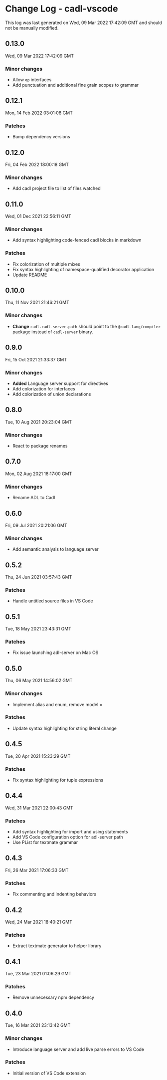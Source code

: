 # Change Log - cadl-vscode

This log was last generated on Wed, 09 Mar 2022 17:42:09 GMT and should not be manually modified.

## 0.13.0
Wed, 09 Mar 2022 17:42:09 GMT

### Minor changes

- Allow `op` interfaces
- Add punctuation and additional fine grain scopes to grammar

## 0.12.1
Mon, 14 Feb 2022 03:01:08 GMT

### Patches

- Bump dependency versions

## 0.12.0
Fri, 04 Feb 2022 18:00:18 GMT

### Minor changes

- Add cadl project file to list of files watched

## 0.11.0
Wed, 01 Dec 2021 22:56:11 GMT

### Minor changes

- Add syntax highlighting code-fenced cadl blocks in markdown

### Patches

- Fix colorization of multiple mixes
- Fix syntax highlighting of namespace-qualified decorator application
- Update README

## 0.10.0
Thu, 11 Nov 2021 21:46:21 GMT

### Minor changes

- **Change** `cadl.cadl-server.path` should point to the `@cadl-lang/compiler` package instead of `cadl-server` binary.

## 0.9.0
Fri, 15 Oct 2021 21:33:37 GMT

### Minor changes

- **Added** Language server support for directives
- Add colorization for interfaces
- Add colorization of union declarations

## 0.8.0
Tue, 10 Aug 2021 20:23:04 GMT

### Minor changes

- React to package renames

## 0.7.0
Mon, 02 Aug 2021 18:17:00 GMT

### Minor changes

- Rename ADL to Cadl

## 0.6.0
Fri, 09 Jul 2021 20:21:06 GMT

### Minor changes

- Add semantic analysis to language server

## 0.5.2
Thu, 24 Jun 2021 03:57:43 GMT

### Patches

- Handle untitled source files in VS Code

## 0.5.1
Tue, 18 May 2021 23:43:31 GMT

### Patches

- Fix issue launching adl-server on Mac OS

## 0.5.0
Thu, 06 May 2021 14:56:02 GMT

### Minor changes

- Implement alias and enum, remove model =

### Patches

- Update syntax highlighting for string literal change

## 0.4.5
Tue, 20 Apr 2021 15:23:29 GMT

### Patches

- Fix syntax highlighting for tuple expressions

## 0.4.4
Wed, 31 Mar 2021 22:00:43 GMT

### Patches

- Add syntax highlighting for import and using statements
- Add VS Code configuration option for adl-server path
- Use PList for textmate grammar

## 0.4.3
Fri, 26 Mar 2021 17:06:33 GMT

### Patches

- Fix commenting and indenting behaviors

## 0.4.2
Wed, 24 Mar 2021 18:40:21 GMT

### Patches

- Extract textmate generator to helper library

## 0.4.1
Tue, 23 Mar 2021 01:06:29 GMT

### Patches

- Remove unnecessary npm dependency

## 0.4.0
Tue, 16 Mar 2021 23:13:42 GMT

### Minor changes

- Introduce language server and add live parse errors to VS Code

### Patches

- Initial version of VS Code extension

